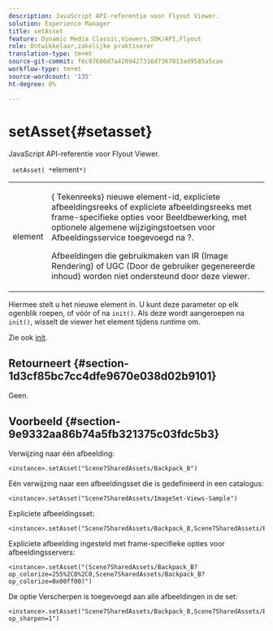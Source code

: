 ```yaml
---
description: JavaScript API-referentie voor Flyout Viewer.
solution: Experience Manager
title: setAsset
feature: Dynamic Media Classic,Viewers,SDK/API,Flyout
role: Ontwikkelaar,zakelijke praktiserer
translation-type: tm+mt
source-git-commit: f6c97606d7a4209427316d7367013ad9585a5cae
workflow-type: tm+mt
source-wordcount: '135'
ht-degree: 0%

---
```



# setAsset{#setasset}

JavaScript API-referentie voor Flyout Viewer.

` setAsset( *`element`*)`

<table id="table_896DFF34A68A403DB93A6D597461A573"> 
 <tbody> 
  <tr> 
   <td colname="col1"> <p> <span class="codeph"> <span class="varname"> element</span> </span> </p> </td> 
   <td colname="col2"> <p>{<span class="codeph"> Tekenreeks</span>} nieuwe element-id, expliciete afbeeldingsreeks of expliciete afbeeldingsreeks met frame-specifieke opties voor Beeldbewerking, met optionele algemene wijzigingstoetsen voor Afbeeldingsservice toegevoegd na <span class="codeph"> ?</span>. </p> <p> Afbeeldingen die gebruikmaken van IR (Image Rendering) of UGC (Door de gebruiker gegenereerde inhoud) worden niet ondersteund door deze viewer. </p> </td> 
  </tr> 
 </tbody> 
</table>

Hiermee stelt u het nieuwe element in. U kunt deze parameter op elk ogenblik roepen, of vóór of na `init()`. Als deze wordt aangeroepen na `init()`, wisselt de viewer het element tijdens runtime om.

Zie ook [init](../../../c-html5-s7-aem-asset-viewers/c-html5-flyout-viewer-20-about/c-html5-flyout-viewer-20-javascriptapiref/r-html5-flyout-viewer-20-javascriptapiref-init.md#reference-8651640683fc4a538bfb660709d1a463).

## Retourneert {#section-1d3cf85bc7cc4dfe9670e038d02b9101}

Geen.

## Voorbeeld {#section-9e9332aa86b74a5fb321375c03fdc5b3}

Verwijzing naar één afbeelding:

```
<instance>.setAsset("Scene7SharedAssets/Backpack_B")
```

Eén verwijzing naar een afbeeldingsset die is gedefinieerd in een catalogus:

```
<instance>.setAsset("Scene7SharedAssets/ImageSet-Views-Sample")
```

Expliciete afbeeldingsset:

```
<instance>.setAsset("Scene7SharedAssets/Backpack_B,Scene7SharedAssets/Backpack_C")
```

Expliciete afbeelding ingesteld met frame-specifieke opties voor afbeeldingsservers:

```
<instance>.setAsset("(Scene7SharedAssets/Backpack_B?op_colorize=255%2C0%2C0,Scene7SharedAssets/Backpack_B?op_colorize=0x00ff00)")
```

De optie Verscherpen is toegevoegd aan alle afbeeldingen in de set:

```
<instance>.setAsset("Scene7SharedAssets/Backpack_B,Scene7SharedAssets/Backpack_C?op_sharpen=1")
```

